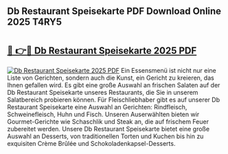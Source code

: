 ## Db Restaurant Speisekarte PDF Download Online 2025 T4RY5

# <h2><a href="http://gc6car.nevu.top/?p=Db+Restaurant+Speisekarte">🔗 👉🔴 Db Restaurant Speisekarte 2025 PDF</a></h2>

[![Db Restaurant Speisekarte 2025 PDF](https://i.imgur.com/dBaPXMq.png)](http://gc6car.nevu.top/?p=Db+Restaurant+Speisekarte)
Ein Essensmenü ist nicht nur eine Liste von Gerichten, sondern auch die Kunst, ein Gericht zu kreieren, das Ihnen gefallen wird. Es gibt eine große Auswahl an frischen Salaten auf der Db Restaurant Speisekarte unseres Restaurants, die Sie in unserem Salatbereich probieren können. Für Fleischliebhaber gibt es auf unserer Db Restaurant Speisekarte eine Auswahl an Gerichten: Rindfleisch, Schweinefleisch, Huhn und Fisch. Unseren Auserwählten bieten wir Gourmet-Gerichte wie Schaschlik und Steak an, die auf frischem Feuer zubereitet werden. Unsere Db Restaurant Speisekarte bietet eine große Auswahl an Desserts, von traditionellen Torten und Kuchen bis hin zu exquisiten Crème Brûlée und Schokoladenkapsel-Desserts.
